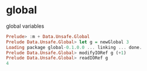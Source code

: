 global
=======

global variables

```haskell
Prelude> :m + Data.Unsafe.Global
Prelude Data.Unsafe.Global> let g = newGlobal 3
Loading package global-0.1.0.0 ... linking ... done.
Prelude Data.Unsafe.Global> modifyIORef g (+1)
Prelude Data.Unsafe.Global> readIORef g
4
```